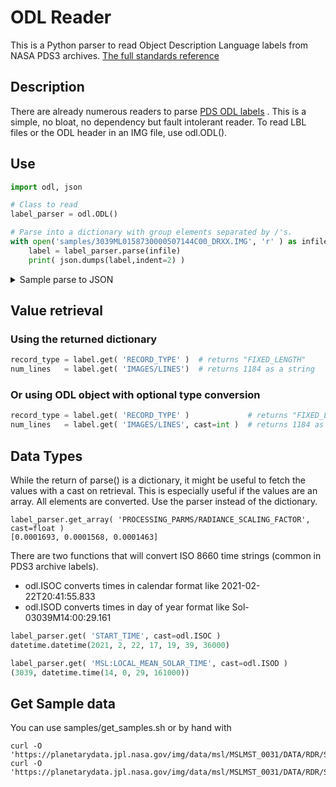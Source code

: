 # ODL Reader

This is a Python parser to read Object Description Language labels from NASA PDS3 archives.
[The full standards reference][1]

## Description

There are already numerous readers to parse [PDS ODL labels][2] .
This is a simple, no bloat, no dependency but fault intolerant reader.
To read LBL files or the ODL header in an IMG file, use odl.ODL().


## Use

```python
import odl, json

# Class to read
label_parser = odl.ODL()

# Parse into a dictionary with group elements separated by /'s.
with open('samples/3039ML0158730000507144C00_DRXX.IMG', 'r' ) as infile:
    label = label_parser.parse(infile)
    print( json.dumps(label,indent=2) )
```

<details>
<summary>Sample parse to JSON</summary>

## ODL label
```
PDS_VERSION_ID                    = PDS3

/* FILE DATA ELEMENTS */

RECORD_TYPE                         = FIXED_LENGTH
RECORD_BYTES                        = 2656
FILE_RECORDS                        = 3563
LABEL_RECORDS                       = 11
/* Pointers to Data Objects */

^IMAGE = 12


/* Identification Data Elements */

MSL:ACTIVE_FLIGHT_STRING_ID         = "B"
DATA_SET_ID                         = "MSL-M-MASTCAM-4-RDR-IMG-V1.0"
DATA_SET_NAME                       = "MSL MARS MAST CAMERA 4 RDR IMAGE V1.0"
COMMAND_SEQUENCE_NUMBER             = 0
GEOMETRY_PROJECTION_TYPE            = RAW
IMAGE_ID                            = "3039ML0158730000507144C00"
IMAGE_TYPE                          = REGULAR
MSL:IMAGE_ACQUIRE_MODE              = IMAGE
INSTRUMENT_HOST_ID                  = MSL
INSTRUMENT_HOST_NAME                = "MARS SCIENCE LABORATORY"
INSTRUMENT_ID                       = MAST_LEFT
INSTRUMENT_NAME                     = "MAST CAMERA LEFT"
INSTRUMENT_SERIAL_NUMBER            = "3003"
FLIGHT_SOFTWARE_VERSION_ID          = "1105031458"
INSTRUMENT_TYPE                     = "IMAGING CAMERA"
INSTRUMENT_VERSION_ID               = FM
MSL:LOCAL_MEAN_SOLAR_TIME           = "Sol-03039M14:00:29.161"
LOCAL_TRUE_SOLAR_TIME               = "13:23:54"
MISSION_NAME                        = "MARS SCIENCE LABORATORY"
MISSION_PHASE_NAME                  = "EXTENDED SURFACE MISSION"
OBSERVATION_ID                      = "NULL"
PLANET_DAY_NUMBER                   = 3039
INSTITUTION_NAME                    = "MALIN SPACE SCIENCE SYSTEMS"
PRODUCT_CREATION_TIME               = 2021-02-22T20:41:55.833
PRODUCT_VERSION_ID                  = "V1.0"
PRODUCT_ID                          = "3039ML0158730000507144C00_DRXX"
SOURCE_PRODUCT_ID                   = "McamLImage_0667283696-56760-1"
MSL:INPUT_PRODUCT_ID                = "1"

...


/* IMAGE DATA ELEMENTS */

OBJECT                            = IMAGE
  INTERCHANGE_FORMAT              = BINARY
  LINES                           = 1184
  LINE_SAMPLES                    = 1328
  SAMPLE_TYPE                     = MSB_UNSIGNED_INTEGER
  SAMPLE_BITS                     = 16
  BANDS                           = 3
  BAND_STORAGE_TYPE               = BAND_SEQUENTIAL
  FIRST_LINE                      = 17
  FIRST_LINE_SAMPLE               = 161
  INVALID_CONSTANT                = "NULL"
  MINIMUM                         = "NULL"
  MAXIMUM                         = "NULL"
  MEAN                            = "NULL"
  MEDIAN                          = "NULL"
  STANDARD_DEVIATION              = "NULL"
  MISSING_CONSTANT                = "NULL"
  SAMPLE_BIT_MASK                 = 2#0000111111111111#
  SAMPLE_BIT_MODE_ID              = MMM_LUT0
  SAMPLE_BIT_METHOD               = "HARDWARE"
END_OBJECT                        = IMAGE

END
```

## JSON output
```json
{
  "PDS_VERSION_ID": "PDS3",
  "RECORD_TYPE": "FIXED_LENGTH",
  "RECORD_BYTES": "2656",
  "FILE_RECORDS": "3563",
  "LABEL_RECORDS": "11",
  "^IMAGE": "12",
  "MSL:ACTIVE_FLIGHT_STRING_ID": "\"B\"",
  "DATA_SET_ID": "\"MSL-M-MASTCAM-4-RDR-IMG-V1.0\"",
  "DATA_SET_NAME": "\"MSL MARS MAST CAMERA 4 RDR IMAGE V1.0\"",
  "COMMAND_SEQUENCE_NUMBER": "0",
  "GEOMETRY_PROJECTION_TYPE": "RAW",
  "IMAGE_ID": "\"3039ML0158730000507144C00\"",
  "IMAGE_TYPE": "REGULAR",
  "MSL:IMAGE_ACQUIRE_MODE": "IMAGE",
  "INSTRUMENT_HOST_ID": "MSL",
  "INSTRUMENT_HOST_NAME": "\"MARS SCIENCE LABORATORY\"",
  "INSTRUMENT_ID": "MAST_LEFT",
  "INSTRUMENT_NAME": "\"MAST CAMERA LEFT\"",
  "INSTRUMENT_SERIAL_NUMBER": "\"3003\"",
  "FLIGHT_SOFTWARE_VERSION_ID": "\"1105031458\"",
  "INSTRUMENT_TYPE": "\"IMAGING CAMERA\"",
  "INSTRUMENT_VERSION_ID": "FM",
  "MSL:LOCAL_MEAN_SOLAR_TIME": "\"Sol-03039M14:00:29.161\"",
  "LOCAL_TRUE_SOLAR_TIME": "\"13:23:54\"",
  "MISSION_NAME": "\"MARS SCIENCE LABORATORY\"",
  "MISSION_PHASE_NAME": "\"EXTENDED SURFACE MISSION\"",
  "OBSERVATION_ID": "\"NULL\"",
  "PLANET_DAY_NUMBER": "3039",
  "INSTITUTION_NAME": "\"MALIN SPACE SCIENCE SYSTEMS\"",
  "PRODUCT_CREATION_TIME": "2021-02-22T20:41:55.833",
  "PRODUCT_VERSION_ID": "\"V1.0\"",
  "PRODUCT_ID": "\"3039ML0158730000507144C00_DRXX\"",
  "SOURCE_PRODUCT_ID": "\"McamLImage_0667283696-56760-1\"",
  "MSL:INPUT_PRODUCT_ID": "\"1\"",


  "IMAGE/INTERCHANGE_FORMAT": "BINARY",
  "IMAGE/LINES": "1184",
  "IMAGE/LINE_SAMPLES": "1328",
  "IMAGE/SAMPLE_TYPE": "MSB_UNSIGNED_INTEGER",
  "IMAGE/SAMPLE_BITS": "16",
  "IMAGE/BANDS": "3",
  "IMAGE/BAND_STORAGE_TYPE": "BAND_SEQUENTIAL",
  "IMAGE/FIRST_LINE": "17",
  "IMAGE/FIRST_LINE_SAMPLE": "161",
  "IMAGE/INVALID_CONSTANT": "\"NULL\"",
  "IMAGE/MINIMUM": "\"NULL\"",
  "IMAGE/MAXIMUM": "\"NULL\"",
  "IMAGE/MEAN": "\"NULL\"",
  "IMAGE/MEDIAN": "\"NULL\"",
  "IMAGE/STANDARD_DEVIATION": "\"NULL\"",
  "IMAGE/MISSING_CONSTANT": "\"NULL\"",
  "IMAGE/SAMPLE_BIT_MASK": "2#0000111111111111#",
  "IMAGE/SAMPLE_BIT_MODE_ID": "MMM_LUT0",
  "IMAGE/SAMPLE_BIT_METHOD": "\"HARDWARE\""
}
```

</details>

## Value retrieval
### Using the returned dictionary
```python
record_type = label.get( 'RECORD_TYPE' )  # returns "FIXED_LENGTH" 
num_lines   = label.get( 'IMAGES/LINES')  # returns 1184 as a string
```

### Or using ODL object with optional type conversion
```python
record_type = label.get( 'RECORD_TYPE' )             # returns "FIXED_LENGTH" 
num_lines   = label.get( 'IMAGES/LINES', cast=int )  # returns 1184 as an integer
```

## Data Types

While the return of parse() is a dictionary, it might be useful to fetch the values with a cast on retrieval.
This is especially useful if the values are an array.  All elements are converted.
Use the parser instead of the dictionary.
```
label_parser.get_array( 'PROCESSING_PARMS/RADIANCE_SCALING_FACTOR', cast=float )
[0.0001693, 0.0001568, 0.0001463]
```

There are two functions that will convert ISO 8660 time strings (common in PDS3 archive labels).  
* odl.ISOC converts times in calendar format like 2021-02-22T20:41:55.833
* odl.ISOD converts times in day of year format like Sol-03039M14:00:29.161

```python
label_parser.get( 'START_TIME', cast=odl.ISOC )
datetime.datetime(2021, 2, 22, 17, 19, 39, 36000)

label_parser.get( 'MSL:LOCAL_MEAN_SOLAR_TIME', cast=odl.ISOD )
(3039, datetime.time(14, 0, 29, 161000))
```

## Get Sample data

You can use samples/get_samples.sh or by hand with

```
curl -O 'https://planetarydata.jpl.nasa.gov/img/data/msl/MSLMST_0031/DATA/RDR/SURFACE/3531/3531ML1023500011404703C00_DRXX.LBL  
curl -O 'https://planetarydata.jpl.nasa.gov/img/data/msl/MSLMST_0031/DATA/RDR/SURFACE/3531/3531ML1023500011404703C00_DRXX.IMG
```


[1]: https://pds.nasa.gov/datastandards/pds3/standards/sr/StdRef_20090227_v3.8.pdf  
[2]: https://ode.rsl.wustl.edu/mars/pagehelp/Content/Introduction/Data_Standards.htm
